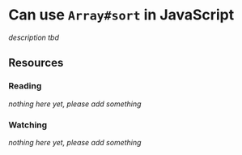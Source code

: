 # Can use `Array#sort` in JavaScript
_description tbd_
## Resources
### Reading
_nothing here yet, please add something_
### Watching
_nothing here yet, please add something_
